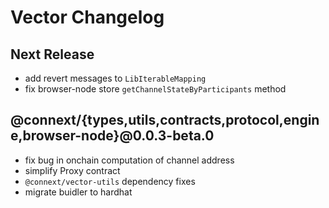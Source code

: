 # Vector Changelog

## Next Release

- add revert messages to `LibIterableMapping`
- fix browser-node store `getChannelStateByParticipants` method

## @connext/{types,utils,contracts,protocol,engine,browser-node}@0.0.3-beta.0

- fix bug in onchain computation of channel address
- simplify Proxy contract
- `@connext/vector-utils` dependency fixes
- migrate buidler to hardhat
